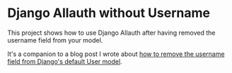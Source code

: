 # Django Allauth without Username

This project shows how to use Django Allauth after having removed the
username field from your model.

It's a companion to a blog post I wrote about [how to remove the username field from Django's default User model](https://joshkaramuth.com/blog/django-allauth-without-username-field/).
